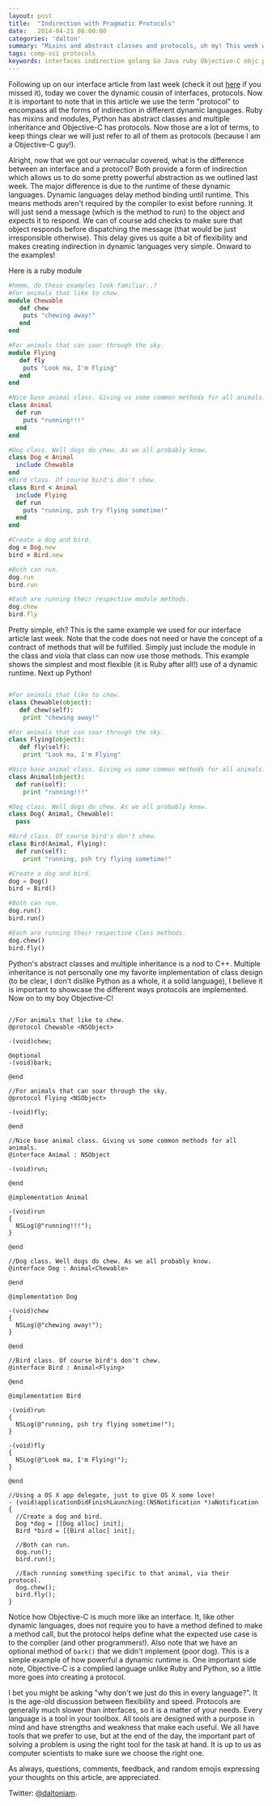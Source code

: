 ```yaml
---
layout: post
title:  "Indirection with Pragmatic Protocols"
date:   2014-04-21 08:00:00
categories: 'dalton'
summary: "Mixins and abstract classes and protocols, oh my! This week we cover indirection from the dynamic side of the house and see how it measures up against it's static cousins in the world of interfaces."
tags: comp-sci protocols
keywords: interfaces indirection golang Go Java ruby Objective-C objc python protocols mixin modules abstract
---
```


Following up on our interface article from last week (check it out [here](indirection-idiomatic-interfaces.html) if you missed it), today we cover the dynamic cousin of interfaces, protocols. Now it is important to note that in this article we use the term "protocol" to encompass all the forms of indirection in different dynamic languages. Ruby has mixins and modules, Python has abstract classes and multiple inheritance and Objective-C has protocols. Now those are a lot of terms, to keep things clear we will just refer to all of them as protocols (because I am a Objective-C guy!).

Alright, now that we got our vernacular covered, what is the difference between an interface and a protocol? Both provide a form of indirection which allows us to do some pretty powerful abstraction as we outlined last week. The major difference is due to the runtime of these dynamic languages. Dynamic languages delay method binding until runtime. This means methods aren't required by the compiler to exist before running. It will just send a message (which is the method to run) to the object and expects it to respond. We can of course add checks to make sure that object responds before dispatching the message (that would be just irresponsible otherwise). This delay gives us quite a bit of flexibility and makes creating indirection in dynamic languages very simple. Onward to the examples!

Here is a ruby module

``` ruby
#hmmm, do these examples look familiar..?
#For animals that like to chew.
module Chewable
   def chew
    puts "chewing away!"
   end
end

#For animals that can soar through the sky.
module Flying
   def fly
    puts "Look ma, I'm Flying"
   end
end

#Nice base animal class. Giving us some common methods for all animals.
class Animal
  def run
    puts "running!!!"
  end
end

#Dog class. Well dogs do chew. As we all probably know.
class Dog < Animal
  include Chewable
end
#Bird class. Of course bird's don't chew.
class Bird < Animal
  include Flying
  def run
    puts "running, psh try flying sometime!"
  end
end

#Create a dog and bird.
dog = Dog.new
bird = Bird.new

#Both can run.
dog.run
bird.run

#Each are running their respective module methods.
dog.chew
bird.fly
```

Pretty simple, eh? This is the same example we used for our interface article last week. Note that the code does not need or have the concept of a contract of methods that will be fulfilled. Simply just include the module in the class and viola that class can now use those methods. This example shows the simplest and most flexible (it is Ruby after all!) use of a dynamic runtime. Next up Python!

``` python

#For animals that like to chew.
class Chewable(object):
   def chew(self):
    print "chewing away!"

#For animals that can soar through the sky.
class Flying(object):
   def fly(self):
    print "Look ma, I'm Flying"

#Nice base animal class. Giving us some common methods for all animals.
class Animal(object):
  def run(self):
    print "running!!!"

#Dog class. Well dogs do chew. As we all probably know.
class Dog( Animal, Chewable):
  pass

#Bird class. Of course bird's don't chew.
class Bird(Animal, Flying):
  def run(self):
    print "running, psh try flying sometime!"

#Create a dog and bird.
dog = Dog()
bird = Bird()

#Both can run.
dog.run()
bird.run()

#Each are running their respective class methods.
dog.chew()
bird.fly()
```

Python's abstract classes and multiple inheritance is a nod to C++. Multiple inheritance is not personally one my favorite implementation of class design (to be clear, I don't dislike Python as a whole, it a solid language), I believe it is important to showcase the different ways protocols are implemented. Now on to my boy Objective-C!

```objc

//For animals that like to chew.
@protocol Chewable <NSObject>

-(void)chew;

@optional
-(void)bark;

@end

//For animals that can soar through the sky.
@protocol Flying <NSObject>

-(void)fly;

@end

//Nice base animal class. Giving us some common methods for all animals.
@interface Animal : NSObject

-(void)run;

@end

@implementation Animal

-(void)run
{
  NSLog(@"running!!!");
}

@end

//Dog class. Well dogs do chew. As we all probably know.
@interface Dog : Animal<Chewable>

@end

@implementation Dog

-(void)chew
{
  NSLog(@"chewing away!");
}

@end

//Bird class. Of course bird's don't chew.
@interface Bird : Animal<Flying>

@end

@implementation Bird

-(void)run
{
  NSLog(@"running, psh try flying sometime!");
}

-(void)fly
{
  NSLog(@"Look ma, I'm Flying!");
}

@end

//Using a OS X app delegate, just to give OS X some love!
- (void)applicationDidFinishLaunching:(NSNotification *)aNotification
{
  //Create a dog and bird.
  Dog *dog = [[Dog alloc] init];
  Bird *bird = [[Bird alloc] init];

  //Both can run.
  dog.run();
  bird.run();

  //Each running something specific to that animal, via their protocol.
  dog.chew();
  bird.fly();
}
```

Notice how Objective-C is much more like an interface. It, like other dynamic languages, does not require you to have a method defined to make a method call, but the protocol helps define what the expected use case is to the complier (and other programmers!). Also note that we have an optional method of `bark()` that we didn't implement (poor dog). This is a simple example of how powerful a dynamic runtime is. One important side note, Objective-C is a complied language unlike Ruby and Python, so a little more goes into creating a protocol.


I bet you might be asking "why don't we just do this in every language?". It is the age-old discussion between flexibility and speed. Protocols are generally much slower than interfaces, so it is a matter of your needs. Every language is a tool in your toolbox. All tools are designed with a purpose in mind and have strengths and weakness that make each useful. We all have tools that we prefer to use, but at the end of the day, the important part of solving a problem is using the right tool for the task at hand. It is up to us as computer scientists to make sure we choose the right one.

As always, questions, comments, feedback, and random emojis expressing your thoughts on this article, are appreciated.

Twitter: [@daltoniam](https://twitter.com/daltoniam).

